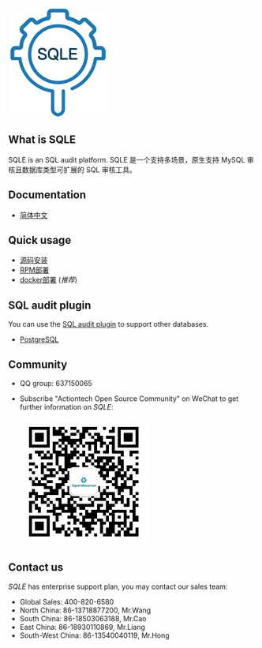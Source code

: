 ![logo](./SQLE_logo.png)

## What is SQLE
SQLE is an SQL audit platform. SQLE 是一个支持多场景，原生支持 MySQL 审核且数据库类型可扩展的 SQL 审核工具。

## Documentation
* [简体中文](https://actiontech.github.io/sqle-docs-cn/)

## Quick usage
* [源码安装](https://actiontech.github.io/sqle-docs-cn/2.deploy/2.1_source_deploy.html)
* [RPM部署](https://actiontech.github.io/sqle-docs-cn/2.deploy/2.2_rpm_deploy.html)
* [docker部署](https://actiontech.github.io/sqle-docs-cn/2.deploy/2.3_docker_deploy.html) (*推荐*)
## SQL audit plugin
You can use the [SQL audit plugin](https://actiontech.github.io/sqle-docs-cn/3.modules/3.7_auditplugin/overview.html) to support other databases.
* [PostgreSQL](https://github.com/actiontech/sqle-pg-plugin)
## Community
* QQ group: 637150065
* Subscribe "Actiontech Open Source Community" on WeChat to get further information on *SQLE*:

  ![QR code.png](./QR_code.png)

## Contact us
*SQLE* has enterprise support plan, you may contact our sales team:
* Global Sales: 400-820-6580
* North China: 86-13718877200, Mr.Wang
* South China: 86-18503063188, Mr.Cao
* East China: 86-18930110869, Mr.Liang
* South-West China: 86-13540040119, Mr.Hong